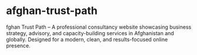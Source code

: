 # afghan-trust-path
fghan Trust Path – A professional consultancy website showcasing business strategy, advisory, and capacity-building services in Afghanistan and globally. Designed for a modern, clean, and results-focused online presence.
